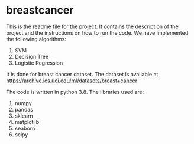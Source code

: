 # breastcancer

This is the readme file for the project. It contains the description of the project and the instructions on how to run the code.
We have implemented the following algorithms:
1. SVM
2. Decision Tree
3. Logistic Regression


It is done for breast cancer dataset. The dataset is available at https://archive.ics.uci.edu/ml/datasets/breast+cancer

The code is written in python 3.8. The libraries used are:
1. numpy
2. pandas
3. sklearn
4. matplotlib
5. seaborn
6. scipy
